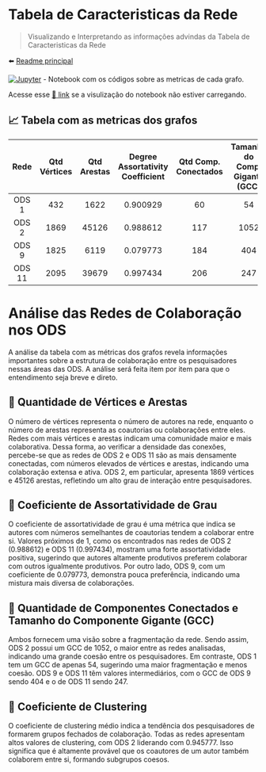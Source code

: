 # Tabela de Caracteristicas da Rede

> Visualizando e Interpretando as informações advindas da Tabela de Caracteristicas da Rede

⬅️ [Readme principal](../u2t1.md)

[![Jupyter](https://img.shields.io/badge/-Notebook-191A1B?style=flat-square&logo=jupyter)](https://github.com/CarlosG18/aedii_dca0209/blob/main/unidade2/U2T1/requisito_03/notebook_tabela.ipynb) - Notebook com os códigos sobre as metricas de cada grafo.

Acesse esse [🔗 link](./notebook_tabela.md) se a visulização do notebook não estiver carregando.

## 📈 Tabela com as metricas dos grafos

| Rede   | Qtd Vértices | Qtd Arestas | Degree Assortativity Coefficient | Qtd Comp. Conectados | Tamanho do Comp. Gigante (GCC) | Coef. de Clustering avg_clustering() |
|:------:|:------------:|:-----------:|:--------------------------------:|:--------------------:|:-------------------------------:|:-------------------------------------:|
| ODS  1 |    432       |    1622     |         0.900929                 |         60           |            54                   |                 0.882728              |
| ODS  2 |    1869      |    45126    |         0.988612                 |         117          |            1052                 |                 0.945777              |
| ODS  9 |    1825      |    6119     |         0.079773                 |         184          |            404                  |                 0.910081              |
| ODS 11 |    2095      |    39679    |         0.997434                 |         206          |            247                  |                 0.911539              |

# Análise das Redes de Colaboração nos ODS

A análise da tabela com as métricas dos grafos revela informações importantes sobre a estrutura de colaboração entre os pesquisadores nessas áreas das ODS. A análise será feita item por item para que o entendimento seja breve e direto.

## 🔹 Quantidade de Vértices e Arestas

O número de vértices representa o número de autores na rede, enquanto o número de arestas representa as coautorias ou colaborações entre eles. Redes com mais vértices e arestas indicam uma comunidade maior e mais colaborativa. Dessa forma, ao verificar a densidade das conexões, percebe-se que as redes de ODS 2 e ODS 11 são as mais densamente conectadas, com números elevados de vértices e arestas, indicando uma colaboração extensa e ativa. ODS 2, em particular, apresenta 1869 vértices e 45126 arestas, refletindo um alto grau de interação entre pesquisadores.

## 🔹 Coeficiente de Assortatividade de Grau

O coeficiente de assortatividade de grau é uma métrica que indica se autores com números semelhantes de coautorias tendem a colaborar entre si. Valores próximos de 1, como os encontrados nas redes de ODS 2 (0.988612) e ODS 11 (0.997434), mostram uma forte assortatividade positiva, sugerindo que autores altamente produtivos preferem colaborar com outros igualmente produtivos. Por outro lado, ODS 9, com um coeficiente de 0.079773, demonstra pouca preferência, indicando uma mistura mais diversa de colaborações.

## 🔹 Quantidade de Componentes Conectados e Tamanho do Componente Gigante (GCC)

Ambos fornecem uma visão sobre a fragmentação da rede. Sendo assim, ODS 2 possui um GCC de 1052, o maior entre as redes analisadas, indicando uma grande coesão entre os pesquisadores. Em contraste, ODS 1 tem um GCC de apenas 54, sugerindo uma maior fragmentação e menos coesão. ODS 9 e ODS 11 têm valores intermediários, com o GCC de ODS 9 sendo 404 e o de ODS 11 sendo 247.

## 🔹 Coeficiente de Clustering

O coeficiente de clustering médio indica a tendência dos pesquisadores de formarem grupos fechados de colaboração. Todas as redes apresentam altos valores de clustering, com ODS 2 liderando com 0.945777. Isso significa que é altamente provável que os coautores de um autor também colaborem entre si, formando subgrupos coesos.





